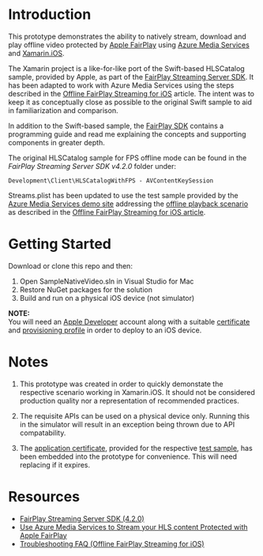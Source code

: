 # Introduction 
This prototype demonstrates the ability to natively stream, download and play offline video protected by [Apple FairPlay](https://developer.apple.com/streaming/fps/) using [Azure Media Services](https://docs.microsoft.com/en-gb/azure/media-services/) and [Xamarin.iOS](https://docs.microsoft.com/en-us/xamarin/ios/).   

The Xamarin project is a like-for-like port of the Swift-based HLSCatalog sample, provided by Apple, as part of the [FairPlay Streaming Server SDK](). It has been adapted to work with Azure Media Services using the steps described in the [Offline FairPlay Streaming for iOS](https://docs.microsoft.com/en-gb/azure/media-services/previous/media-services-protect-hls-with-offline-fairplay#sample-ios-player) article. The intent was to keep it as conceptually close as possible to the original Swift sample to aid in familiarization and comparison.   

In addition to the Swift-based sample, the [FairPlay SDK](https://developer.apple.com/services-account/download?path=/Developer_Tools/FairPlay_Streaming_Server_SDK/FairPlay_Streaming_Server_SDK_v4.2.0.zip) contains a programming guide and read me explaining the concepts and supporting components in greater depth.

The original HLSCatalog sample for FPS offline mode can be found in the *FairPlay Streaming Server SDK v4.2.0* folder under: 
```
Development\Client\HLSCatalogWithFPS - AVContentKeySession
```

Streams.plist has been updated to use the test sample provided by the [Azure Media Services demo site](https://openidconnectweb.azurewebsites.net) addressing the [offline playback scenario](http://aka.ms/poc#22) as described in the [Offline FairPlay Streaming for iOS article](https://docs.microsoft.com/en-gb/azure/media-services/previous/media-services-protect-hls-with-offline-fairplay#integrated-test).  

# Getting Started
Download or clone this repo and then:
1.	Open SampleNativeVideo.sln in Visual Studio for Mac
2.	Restore NuGet packages for the solution
3.	Build and run on a physical iOS device (not simulator)

**NOTE:**  
You will need an [Apple Developer](https://developer.apple.com) account along with a suitable [certificate](https://developer.apple.com/account/ios/certificate) and [provisioning profile](https://developer.apple.com/account/ios/profile/) in order to deploy to an iOS device.

# Notes
1. This prototype was created in order to quickly demonstate the respective scenario working in Xamarin.iOS. It should not be considered production quality nor a representation of recommended practices.  

2. The requisite APIs can be used on a physical device only. Running this in the simulator will result in an exception being thrown due to API compatability.

3. The [application certificate](https://openidconnectweb.azurewebsites.net/Content/FPSAC.cer), provided for the respective [test sample](https://openidconnectweb.azurewebsites.net/CHT#22), has been embedded into the prototype for convenience. This will need replacing if it expires.  

# Resources
- [FairPlay Streaming Server SDK (4.2.0)](https://developer.apple.com/services-account/download?path=/Developer_Tools/FairPlay_Streaming_Server_SDK/FairPlay_Streaming_Server_SDK_v4.2.0.zip)
- [Use Azure Media Services to Stream your HLS content Protected with Apple FairPlay](https://azure.microsoft.com/en-gb/resources/samples/media-services-dotnet-dynamic-encryption-with-fairplay/)
- [Troubleshooting FAQ (Offline FairPlay Streaming for iOS)](https://docs.microsoft.com/en-us/azure/media-services/previous/media-services-protect-hls-with-offline-fairplay#faq)